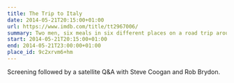 ```yaml
---
title: The Trip to Italy
date: 2014-05-21T20:15:00+01:00
url: https://www.imdb.com/title/tt2967006/
summary: Two men, six meals in six different places on a road trip around Italy. Liguria, Tuscany, Rome, Amalfi and ending in Capri.
start: 2014-05-21T20:15:00+01:00
end: 2014-05-21T23:00:00+01:00
place_id: 9c2xrvm6+hm
---
```

Screening followed by a satellite Q&A with Steve Coogan and Rob Brydon.
